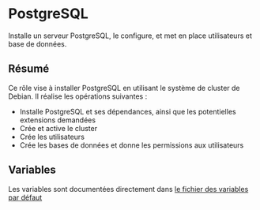 # PostgreSQL

Installe un serveur PostgreSQL, le configure, et met en place utilisateurs et
base de données.

## Résumé

Ce rôle vise à installer PostgreSQL en utilisant le système de cluster de Debian.
Il réalise les opérations suivantes :
- Installe PostgreSQL et ses dépendances, ainsi que les potentielles extensions demandées
- Crée et active le cluster
- Crée les utilisateurs
- Crée les bases de données et donne les permissions aux utilisateurs

## Variables

Les variables sont documentées directement dans [le fichier des variables par
défaut](defaults/main.yml)
